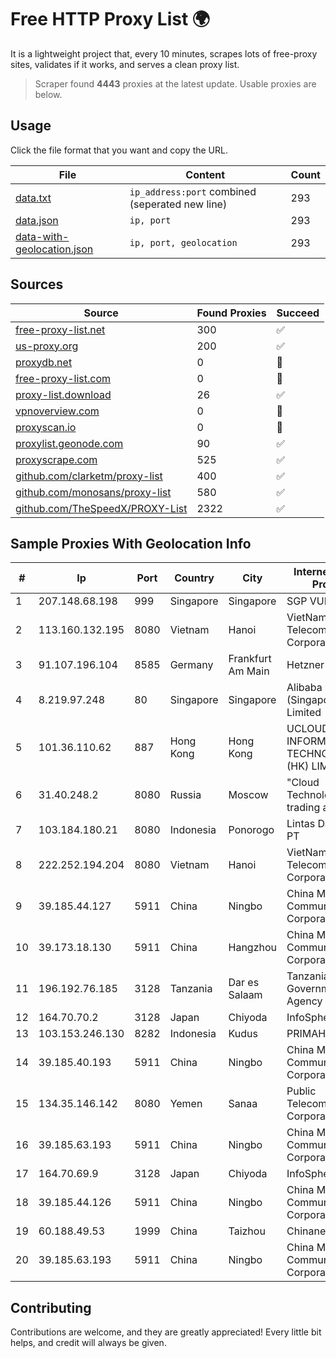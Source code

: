 
# Free HTTP Proxy List 🌍

It is a lightweight project that, every 10 minutes, scrapes lots of free-proxy sites, validates if it works, and serves a clean proxy list.


> Scraper found **4443** proxies at the latest update. Usable proxies are below.

## Usage

Click the file format that you want and copy the URL.


|File|Content|Count|
|----|-------|-----|
|[data.txt](https://raw.githubusercontent.com/themiralay/Proxy-List-World/master/data.txt)|`ip_address:port` combined (seperated new line)|293|
|[data.json](https://raw.githubusercontent.com/themiralay/Proxy-List-World/master/data.json)|`ip, port`|293|
|[data-with-geolocation.json](https://raw.githubusercontent.com/themiralay/Proxy-List-World/master/data-with-geolocation.json)|`ip, port, geolocation`|293|

## Sources

|Source|Found Proxies|Succeed|
|------|-------------|-------|
|[free-proxy-list.net](https://free-proxy-list.net)|300|✅|
|[us-proxy.org](https://www.us-proxy.org)|200|✅|
|[proxydb.net](http://proxydb.net)|0|🚫|
|[free-proxy-list.com](https://free-proxy-list.com/?page=&port=&type%5B%5D=http&type%5B%5D=https&up_time=0&search=Search)|0|🚫|
|[proxy-list.download](https://www.proxy-list.download/HTTP)|26|✅|
|[vpnoverview.com](https://vpnoverview.com/privacy/anonymous-browsing/free-proxy-servers)|0|🚫|
|[proxyscan.io](https://www.proxyscan.io)|0|🚫|
|[proxylist.geonode.com](https://proxylist.geonode.com/api/proxy-list?limit=300&page=1&sort_by=lastChecked&sort_type=desc&protocols=http,https)|90|✅|
|[proxyscrape.com](https://api.proxyscrape.com/v2/?request=displayproxies&protocol=http&timeout=10000&country=all&ssl=all&anonymity=all)|525|✅|
|[github.com/clarketm/proxy-list](https://raw.githubusercontent.com/clarketm/proxy-list/master/proxy-list-raw.txt)|400|✅|
|[github.com/monosans/proxy-list](https://raw.githubusercontent.com/monosans/proxy-list/main/proxies/http.txt)|580|✅|
|[github.com/TheSpeedX/PROXY-List](https://raw.githubusercontent.com/TheSpeedX/PROXY-List/master/http.txt)|2322|✅|


## Sample Proxies With Geolocation Info

|#|Ip|Port|Country|City|Internet Service Provider|
|-|--|----|-------|----|-------------------------|
|1|207.148.68.198|999|Singapore|Singapore|SGP VULTR|
|2|113.160.132.195|8080|Vietnam|Hanoi|VietNam Post and Telecom Corporation|
|3|91.107.196.104|8585|Germany|Frankfurt Am Main|Hetzner Online AG|
|4|8.219.97.248|80|Singapore|Singapore|Alibaba Cloud (Singapore) Private Limited|
|5|101.36.110.62|887|Hong Kong|Hong Kong|UCLOUD INFORMATION TECHNOLOGY (HK) LIMITED|
|6|31.40.248.2|8080|Russia|Moscow|"Cloud Technologies" LLC trading as Cloud.ru|
|7|103.184.180.21|8080|Indonesia|Ponorogo|Lintas Data Prima, PT|
|8|222.252.194.204|8080|Vietnam|Hanoi|VietNam Post and Telecom Corporation|
|9|39.185.44.127|5911|China|Ningbo|China Mobile Communications Corporation|
|10|39.173.18.130|5911|China|Hangzhou|China Mobile Communications Corporation|
|11|196.192.76.185|3128|Tanzania|Dar es Salaam|Tanzania e-Government Agency|
|12|164.70.70.2|3128|Japan|Chiyoda|InfoSphere|
|13|103.153.246.130|8282|Indonesia|Kudus|PRIMAHOME|
|14|39.185.40.193|5911|China|Ningbo|China Mobile Communications Corporation|
|15|134.35.146.142|8080|Yemen|Sanaa|Public Telecommunication Corporation|
|16|39.185.63.193|5911|China|Ningbo|China Mobile Communications Corporation|
|17|164.70.69.9|3128|Japan|Chiyoda|InfoSphere|
|18|39.185.44.126|5911|China|Ningbo|China Mobile Communications Corporation|
|19|60.188.49.53|1999|China|Taizhou|Chinanet|
|20|39.185.63.193|5911|China|Ningbo|China Mobile Communications Corporation|



## Contributing

Contributions are welcome, and they are greatly appreciated! Every
little bit helps, and credit will always be given.

